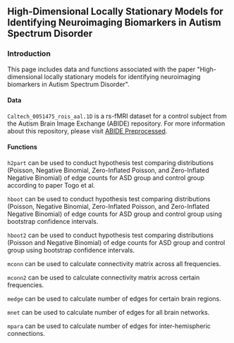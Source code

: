 ## High-Dimensional Locally Stationary Models for Identifying Neuroimaging Biomarkers in Autism Spectrum Disorder

### Introduction

This page includes data and functions associated with the paper "High-dimensional locally stationary models for identifying neuroimaging biomarkers in Autism Spectrum Disorder". 

#### Data

`Caltech_0051475_rois_aal.1D` is a rs-fMRI dataset for a control subject from the Autism Brain Image Exchange (ABIDE) repository. For more information about this repository, please visit [ABIDE Preprocessed](preprocessed-connectomes-project.org/abide/).

#### Functions

`h2part` can be used to conduct hypothesis test comparing distributions (Poisson, Negative Binomial, Zero-Inflated Poisson, and Zero-Inflated Negative Binomial) of edge counts for ASD group and control group according to paper Togo et al.

`hboot` can be used to conduct hypothesis test comparing distributions (Poisson, Negative Binomial, Zero-Inflated Poisson, and Zero-Inflated Negative Binomial) of edge counts for ASD group and control group using bootstrap confidence intervals. 

`hboot2` can be used to conduct hypothesis test comparing distributions (Poisson and Negative Binomial) of edge counts for ASD group and control group using bootstrap confidence intervals. 

`mconn` can be used to calculate connectivity matrix across all frequencies. 

`mconn2` can be used to calculate connectivity matrix across certain frequencies. 

`medge` can be used to calculate number of edges for certain brain regions. 

`mnet` can be used to calculate number of edges for all brain networks. 

`mpara` can be used to calculate number of edges for inter-hemispheric connections. 




